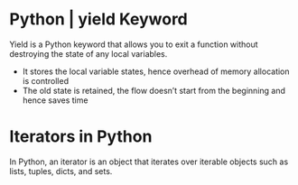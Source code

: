 #  Python | yield Keyword
Yield is a Python keyword that allows you to exit a function without destroying the state of any local variables.
* It stores the local variable states, hence overhead of memory allocation is controlled
* The old state is retained, the flow doesn’t start from the beginning and hence saves time
# Iterators in Python
In Python, an iterator is an object that iterates over iterable objects such as lists, tuples, dicts, and sets.